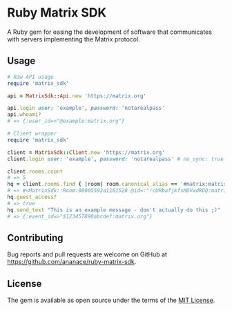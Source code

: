 # Ruby Matrix SDK

A Ruby gem for easing the development of software that communicates with servers implementing the Matrix protocol.


## Usage

```ruby
# Raw API usage
require 'matrix_sdk'

api = MatrixSdk::Api.new 'https://matrix.org'

api.login user: 'example', password: 'notarealpass'
api.whoami?
# => {:user_id=>"@example:matrix.org"}
```

```ruby
# Client wrapper
require 'matrix_sdk'

client = MatrixSdk::Client.new 'https://matrix.org'
client.login user: 'example', password: 'notarealpass' # no_sync: true

client.rooms.count
# => 5
hq = client.rooms.find { |room| room.canonical_alias == '#matrix:matrix.org' }
# => #<MatrixSdk::Room:00005592a1161528 @id=:"!cURbafjkfsMDVwdRDQ:matrix.org" @name="Matrix HQ" @topic="The Official Matrix HQ - please come chat here! | To support Matrix.org development: https://patreon.com/matrixdotorg | Try http://riot.im/app for a glossy web client | Looking for homeserver hosting? Check out https://upcloud.com/matrix!" @canonical_alias="#matrix:matrix.org" @aliases=["#matrix:jda.mn"] @join_rule=:public @guest_access=:can_join @event_history_limit=10>
hq.guest_access?
# => true
hq.send_text "This is an example message - don't actually do this ;)"
# => {:event_id=>"$123457890abcdef:matrix.org"}
```

## Contributing

Bug reports and pull requests are welcome on GitHub at https://github.com/ananace/ruby-matrix-sdk.


## License

The gem is available as open source under the terms of the [MIT License](http://opensource.org/licenses/MIT).

